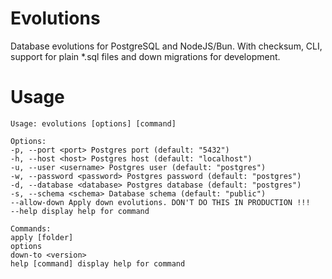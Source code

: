 # Evolutions

Database evolutions for PostgreSQL and NodeJS/Bun. With checksum, CLI, support for plain \*.sql files and down migrations for development.

# Usage

```shell
Usage: evolutions [options] [command]

Options:
-p, --port <port> Postgres port (default: "5432")
-h, --host <host> Postgres host (default: "localhost")
-u, --user <username> Postgres user (default: "postgres")
-w, --password <password> Postgres password (default: "postgres")
-d, --database <database> Postgres database (default: "postgres")
-s, --schema <schema> Database schema (default: "public")
--allow-down Apply down evolutions. DON'T DO THIS IN PRODUCTION !!!
--help display help for command

Commands:
apply [folder]
options
down-to <version>
help [command] display help for command
```
